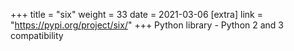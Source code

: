 +++
title = "six"
weight = 33
date = 2021-03-06
[extra]
link = "https://pypi.org/project/six/"
+++
Python library - Python 2 and 3 compatibility

